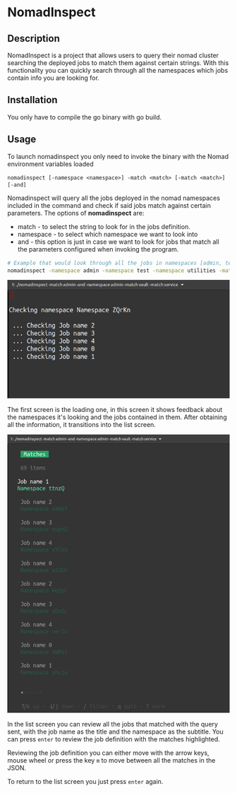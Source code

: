  # NomadInspect

## Description
NomadInspect is a project that allows users to query their nomad cluster searching the deployed jobs to match them against certain strings. With this functionality you can quickly search through all the namespaces which jobs contain info you are looking for.

## Installation
You only have to compile the go binary with go build.

## Usage
To launch nomadinspect you only need to invoke the binary with the Nomad environment variables loaded
``` 
nomadinspect [-namespace <namespace>] -match <match> [-match <match>] [-and]
```
Nomadinspect will query all the jobs deployed in the nomad namespaces included in the command and check if said jobs match against certain parameters. The options of **nomadinspect** are:

* match - to select the string to look for in the jobs definition. 
* namespace - to select which namespace we want to look into
* and - this option is just in case we want to look for jobs that match all the parameters configured when invoking the program.

```bash
# Example that would look through all the jobs in namespaces [admin, test, utilities] and return the jobs that contains the string admin and the string notallowed
nomadinspect -namespace admin -namespace test -namespace utilities -match admin -match notallowed -and
```

![Spinner Screen](https://github.com/smorenodp/nomadinspect/blob/master/images/spinner_screen.png)

The first screen is the loading one, in this screen it shows feedback about the namespaces it's looking and the jobs contained in them. After obtaining all the information, it transitions into the list screen.

![List Screen](https://github.com/smorenodp/nomadinspect/blob/master/images/list_screen.png)

In the list screen you can review all the jobs that matched with the query sent, with the job name as the title and the namespace as the subtitle. You can press `enter` to review the job definition with the matches highlighted.

Reviewing the job definition you can either move with the arrow keys, mouse wheel or press the key `m` to move between all the matches in the JSON.

To return to the list screen you just press `enter` again.